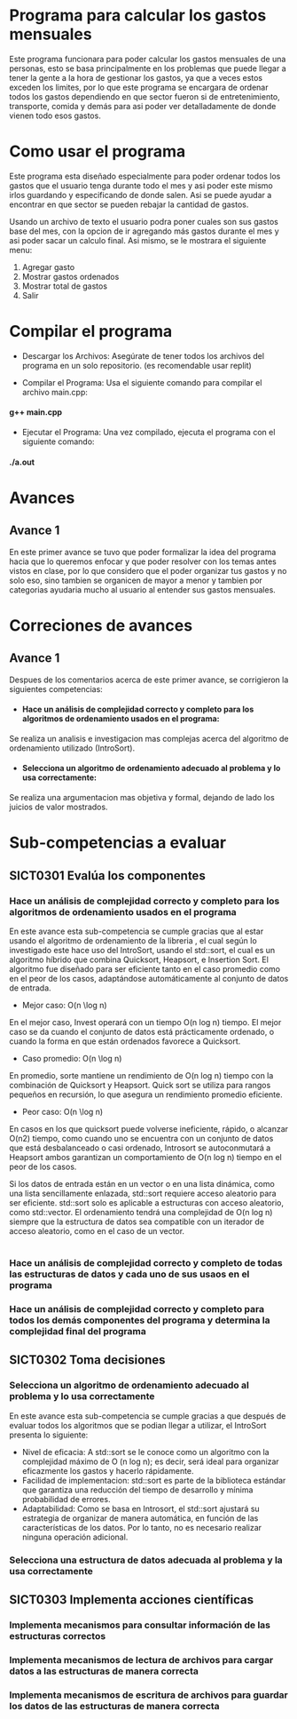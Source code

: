 # Programa para calcular los gastos mensuales
Este programa funcionara para poder calcular los gastos mensuales de una personas, esto se basa principalmente en los problemas que puede llegar a tener la gente a la hora de gestionar los gastos, ya que a veces estos exceden los limites, por lo que este programa se encargara de ordenar todos los gastos dependiendo en que sector fueron si de entretenimiento, transporte, comida y demás para asi poder ver detalladamente de donde vienen todo esos gastos.

# Como usar el programa
Este programa esta diseñado especialmente para poder ordenar todos los gastos que el usuario tenga durante todo el mes y asi poder este mismo irlos guardando y especificando de donde salen. Asi se puede ayudar a encontrar en que sector se pueden rebajar la cantidad de gastos.

Usando un archivo de texto el usuario podra poner cuales son sus gastos base del mes, con la opcion de ir agregando más gastos durante el mes y asi poder sacar un calculo final. Asi mismo, se le mostrara el siguiente menu:
1. Agregar gasto
2. Mostrar gastos ordenados
3. Mostrar total de gastos
4. Salir

# Compilar el programa
- Descargar los Archivos: Asegúrate de tener todos los archivos del programa en un solo repositorio. (es recomendable usar replit)

- Compilar el Programa: Usa el siguiente comando para compilar el archivo main.cpp:
#### g++ main.cpp

- Ejecutar el Programa: Una vez compilado, ejecuta el programa con el siguiente comando:
#### ./a.out

# Avances

## Avance 1
En este primer avance se tuvo que poder formalizar la idea del programa hacia que lo queremos enfocar y que poder resolver con los temas antes vistos en clase, por lo que considero que el poder organizar tus gastos y no solo eso, sino tambien se organicen de mayor a menor y tambien por categorias ayudaria mucho al usuario al entender sus gastos mensuales.

# Correciones de avances

## Avance 1
Despues de los comentarios acerca de este primer avance, se corrigieron la siguientes competencias:

- #### Hace un análisis de complejidad correcto y completo para los algoritmos de ordenamiento usados en el programa:

Se realiza un analisis e investigacion mas complejas acerca del algoritmo de ordenamiento utilizado (IntroSort).

- #### Selecciona un algoritmo de ordenamiento adecuado al problema y lo usa correctamente:

Se realiza una argumentacion mas objetiva y formal, dejando de lado los juicios de valor mostrados.

# Sub-competencias a evaluar

## SICT0301 Evalúa los componentes

### Hace un análisis de complejidad correcto y completo para los algoritmos de ordenamiento usados en el programa
En este avance esta sub-competencia se cumple gracias que al estar usando el algoritmo de ordenamiento de la libreria <algorithm>, el cual según lo investigado este hace uso del IntroSort, usando el std::sort, el cual es un algoritmo híbrido que combina Quicksort, Heapsort, e Insertion Sort. El algoritmo fue diseñado para ser eficiente tanto en el caso promedio como en el peor de los casos, adaptándose automáticamente al conjunto de datos de entrada.

- Mejor caso: O(n \log n)

En el mejor caso, Invest operará con un tiempo O(n log⁡ n) tiempo. El mejor caso se da cuando el conjunto de datos está prácticamente ordenado, o cuando la forma en que están ordenados favorece a Quicksort.

- Caso promedio: O(n \log n)

En promedio, sorte mantiene un rendimiento de O(n log⁡ n) tiempo con la combinación de Quicksort y Heapsort. Quick sort se utiliza para rangos pequeños en recursión, lo que asegura un rendimiento promedio eficiente.

- Peor caso: O(n \log n)

En casos en los que quicksort puede volverse ineficiente, rápido, o alcanzar O(n2) tiempo, como cuando uno se encuentra con un conjunto de datos que está desbalanceado o casi ordenado, Introsort se autoconmutará a Heapsort ambos garantizan un comportamiento de O(n log ⁡n) tiempo en el peor de los casos.

Si los datos de entrada están en un vector o en una lista dinámica, como una lista sencillamente enlazada, std::sort requiere acceso aleatorio para ser eficiente. std::sort solo es aplicable a estructuras con acceso aleatorio, como std::vector. El ordenamiento tendrá una complejidad de O(n log n) siempre que la estructura de datos sea compatible con un iterador de acceso aleatorio, como en el caso de un vector.
#

### Hace un análisis de complejidad correcto y completo de todas las estructuras de datos y cada uno de sus usaos en el programa

### Hace un análisis de complejidad correcto y completo para todos los demás componentes del programa y determina la complejidad final del programa

## SICT0302 Toma decisiones

### Selecciona un algoritmo de ordenamiento adecuado al problema y lo usa correctamente
En este avance esta sub-competencia se cumple gracias a que después de evaluar todos los algoritmos que se podian llegar a utilizar, el IntroSort presenta lo siguiente:
- Nivel de eficacia: A std::sort se le conoce como un algoritmo con la complejidad máximo de O (n log n); es decir, será ideal para organizar eficazmente los gastos y hacerlo rápidamente.
- Facilidad de implementacion: std::sort es parte de la biblioteca estándar que garantiza una reducción del tiempo de desarrollo y mínima probabilidad de errores.
- Adaptabilidad: Como se basa en Introsort, el std::sort ajustará su estrategia de organizar de manera automática, en función de las características de los datos. Por lo tanto, no es necesario realizar ninguna operación adicional.

### Selecciona una estructura de datos adecuada al problema y la usa correctamente

## SICT0303 Implementa acciones científicas

### Implementa mecanismos para consultar información de las estructuras correctos

### Implementa mecanismos de lectura de archivos para cargar datos a las estructuras de manera correcta

### Implementa mecanismos de escritura de archivos para guardar los datos de las estructuras de manera correcta

